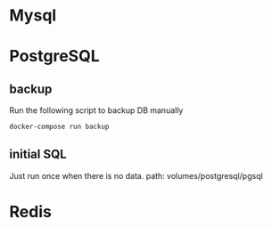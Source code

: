 # Mysql

# PostgreSQL
## backup
Run the following script to backup DB manually
```sh
docker-compose run backup
```

## initial SQL
Just run once when there is no data.
path: volumes/postgresql/pgsql


# Redis